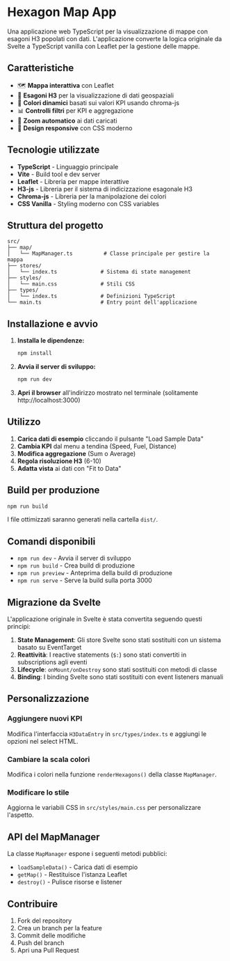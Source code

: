 # Hexagon Map App

Una applicazione web TypeScript per la visualizzazione di mappe con esagoni H3 popolati con dati. L'applicazione converte la logica originale da Svelte a TypeScript vanilla con Leaflet per la gestione delle mappe.

## Caratteristiche

- 🗺️ **Mappa interattiva** con Leaflet
- 🔢 **Esagoni H3** per la visualizzazione di dati geospaziali
- 🎨 **Colori dinamici** basati sui valori KPI usando chroma-js
- 📊 **Controlli filtri** per KPI e aggregazione
- 🎯 **Zoom automatico** ai dati caricati
- 📱 **Design responsive** con CSS moderno

## Tecnologie utilizzate

- **TypeScript** - Linguaggio principale
- **Vite** - Build tool e dev server
- **Leaflet** - Libreria per mappe interattive
- **H3-js** - Libreria per il sistema di indicizzazione esagonale H3
- **Chroma-js** - Libreria per la manipolazione dei colori
- **CSS Vanilla** - Styling moderno con CSS variables

## Struttura del progetto

```
src/
├── map/
│   └── MapManager.ts          # Classe principale per gestire la mappa
├── stores/
│   └── index.ts              # Sistema di state management
├── styles/
│   └── main.css              # Stili CSS
├── types/
│   └── index.ts              # Definizioni TypeScript
└── main.ts                   # Entry point dell'applicazione
```

## Installazione e avvio

1. **Installa le dipendenze:**
   ```bash
   npm install
   ```

2. **Avvia il server di sviluppo:**
   ```bash
   npm run dev
   ```

3. **Apri il browser** all'indirizzo mostrato nel terminale (solitamente http://localhost:3000)

## Utilizzo

1. **Carica dati di esempio** cliccando il pulsante "Load Sample Data"
2. **Cambia KPI** dal menu a tendina (Speed, Fuel, Distance)
3. **Modifica aggregazione** (Sum o Average)
4. **Regola risoluzione H3** (6-10)
5. **Adatta vista** ai dati con "Fit to Data"

## Build per produzione

```bash
npm run build
```

I file ottimizzati saranno generati nella cartella `dist/`.

## Comandi disponibili

- `npm run dev` - Avvia il server di sviluppo
- `npm run build` - Crea build di produzione
- `npm run preview` - Anteprima della build di produzione
- `npm run serve` - Serve la build sulla porta 3000

## Migrazione da Svelte

L'applicazione originale in Svelte è stata convertita seguendo questi principi:

1. **State Management**: Gli store Svelte sono stati sostituiti con un sistema basato su EventTarget
2. **Reattività**: I reactive statements (`$:`) sono stati convertiti in subscriptions agli eventi
3. **Lifecycle**: `onMount/onDestroy` sono stati sostituiti con metodi di classe
4. **Binding**: I binding Svelte sono stati sostituiti con event listeners manuali

## Personalizzazione

### Aggiungere nuovi KPI

Modifica l'interfaccia `H3DataEntry` in `src/types/index.ts` e aggiungi le opzioni nel select HTML.

### Cambiare la scala colori

Modifica i colori nella funzione `renderHexagons()` della classe `MapManager`.

### Modificare lo stile

Aggiorna le variabili CSS in `src/styles/main.css` per personalizzare l'aspetto.

## API del MapManager

La classe `MapManager` espone i seguenti metodi pubblici:

- `loadSampleData()` - Carica dati di esempio
- `getMap()` - Restituisce l'istanza Leaflet
- `destroy()` - Pulisce risorse e listener

## Contribuire

1. Fork del repository
2. Crea un branch per la feature
3. Commit delle modifiche
4. Push del branch
5. Apri una Pull Request